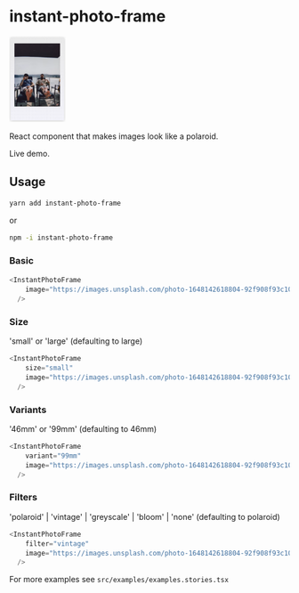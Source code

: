 
# instant-photo-frame 

<img src="./images/example-46mm.png" alt="Example screenshot" width="20%"/>

React component that makes images look like a polaroid.

Live demo.

## Usage

```bash
yarn add instant-photo-frame
```
or

```bash
npm -i instant-photo-frame
```

### Basic
```typescript jsx
<InstantPhotoFrame
    image="https://images.unsplash.com/photo-1648142618804-92f908f93c10"
  />
```

### Size
'small' or 'large' (defaulting to large)

```typescript jsx
<InstantPhotoFrame
    size="small"
    image="https://images.unsplash.com/photo-1648142618804-92f908f93c10"
  />
```

### Variants
'46mm' or '99mm' (defaulting to 46mm)

```typescript jsx
<InstantPhotoFrame
    variant="99mm"
    image="https://images.unsplash.com/photo-1648142618804-92f908f93c10"
  />
```

### Filters
'polaroid' | 'vintage' | 'greyscale' | 'bloom' | 'none' (defaulting to polaroid)

```typescript jsx
<InstantPhotoFrame
    filter="vintage"
    image="https://images.unsplash.com/photo-1648142618804-92f908f93c10"
  />
```

For more examples see `src/examples/examples.stories.tsx`
